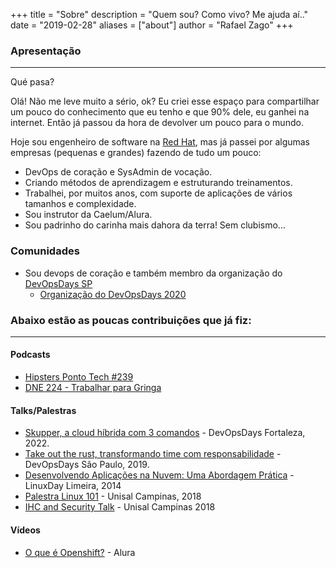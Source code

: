 +++
title = "Sobre"
description = "Quem sou? Como vivo? Me ajuda aí.."
date = "2019-02-28"
aliases = ["about"]
author = "Rafael Zago"
+++

### Apresentação
---

Qué pasa?

Olá! Não me leve muito a sério, ok? Eu criei esse espaço para compartilhar um pouco do conhecimento que eu tenho e que 90% dele, eu ganhei na internet. Então já passou da hora de devolver um pouco para o mundo.

Hoje sou engenheiro de software na [Red Hat](https://www.redhat.com), mas já passei por algumas empresas (pequenas e grandes) fazendo de tudo um pouco: 


* DevOps de coração e SysAdmin de vocação.
* Criando métodos de aprendizagem e estruturando treinamentos.
* Trabalhei, por muitos anos, com suporte de aplicações de vários tamanhos e complexidade.
* Sou instrutor da Caelum/Alura.
* Sou padrinho do carinha mais dahora da terra! Sem clubismo...


### Comunidades

* Sou devops de coração e também membro da organização do [DevOpsDays SP](https://devopsdays.org/events/2020-sao-paulo/contato) 
  * [Organização do DevOpsDays 2020](https://devopsdays.org/events/2020-sao-paulo/welcome/)


### Abaixo estão as poucas contribuições que já fiz:
---
#### Podcasts

* [Hipsters Ponto Tech #239](https://www.hipsters.tech/trello-jira-e-ferramentas-de-produtividade-hipsters-ponto-tech-239/)
* [DNE 224 - Trabalhar para Gringa](https://devnaestrada.com.br/2019/09/20/trabalhar-na-gringa.html)


#### Talks/Palestras

* [Skupper, a cloud híbrida com 3 comandos](https://docs.google.com/presentation/d/14_mCGZnTVwQ7e7Puhfg1WscNTJqi2zk5tuMmnSLITKk/edit?usp=sharing) - DevOpsDays Fortaleza, 2022.
* [Take out the rust, transformando time com responsabilidade](https://youtu.be/lZOEdv_W7Ac?t=311) - DevOpsDays São Paulo, 2019.
* [Desenvolvendo Aplicações na Nuvem: Uma Abordagem Prática](http://www.facebook.com/linuxdayuniplimeira) - LinuxDay Limeira, 2014
* [Palestra Linux 101](https://github.com/rafaelvzago/linux-101-unisal) - Unisal Campinas, 2018
* [IHC and Security Talk](https://drive.google.com/file/d/1Wsh-InOzGSJCKkoc3RYq71EjrvyBdFlN/view?usp=sharing) - Unisal Campinas 2018

#### Vídeos
* [O que é Openshift?](https://www.youtube.com/watch?v=B0vNhpeJZdw) - Alura

